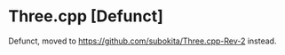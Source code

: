 Three.cpp [Defunct]
=========

Defunct, moved to https://github.com/subokita/Three.cpp-Rev-2 instead.
